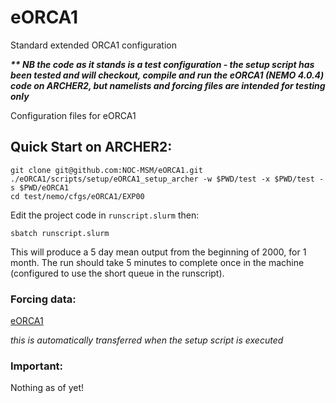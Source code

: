 # eORCA1
Standard extended ORCA1 configuration

**_\*\* NB the code as it stands is a test configuration - the setup script has been tested and will checkout, compile and run the eORCA1 (NEMO 4.0.4) code on ARCHER2, but namelists and forcing files are intended for testing only_**

Configuration files for eORCA1

## Quick Start on ARCHER2:

```
git clone git@github.com:NOC-MSM/eORCA1.git
./eORCA1/scripts/setup/eORCA1_setup_archer -w $PWD/test -x $PWD/test -s $PWD/eORCA1
cd test/nemo/cfgs/eORCA1/EXP00
```
Edit the project code in  `runscript.slurm` then:
```
sbatch runscript.slurm
```
This will produce a 5 day mean output from the beginning of 2000, for 1 month. The run should take 5 minutes to complete once in the machine (configured to use the short queue in the runscript).

### Forcing data:

[eORCA1](http://gws-access.ceda.ac.uk/public/jmmp_collab/eORCA1)

_this is automatically transferred when the setup script is executed_

### Important:

Nothing as of yet!
